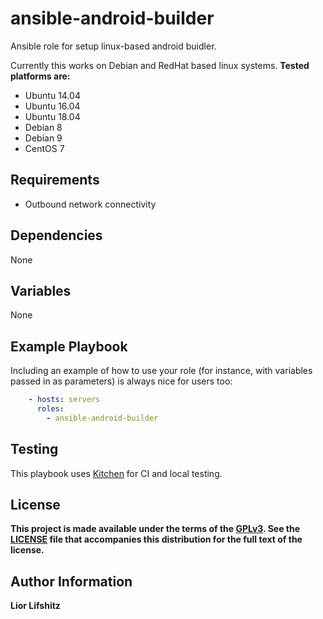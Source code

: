 
# ansible-android-builder

Ansible role for setup linux-based android buidler.

Currently this works on Debian and RedHat based linux systems.
**Tested platforms are:**

* Ubuntu 14.04
* Ubuntu 16.04
* Ubuntu 18.04
* Debian 8
* Debian 9
* CentOS 7


## Requirements

* Outbound network connectivity


## Dependencies

None


## Variables

None


## Example Playbook

Including an example of how to use your role (for instance, with variables passed in as parameters) is always nice for users too:
```yaml
    - hosts: servers
      roles:
        - ansible-android-builder
```

## Testing

This playbook uses [Kitchen][kitchenci] for CI and local testing.


## License

**This project is made available under the terms of the [GPLv3][gplv3]. See the [LICENSE][license] file that accompanies this distribution for the full text of the license.**



## Author Information

**Lior Lifshitz**


[kitchenci]: https://kitchen.ci
[gplv3]: https://www.gnu.org/licenses/gpl.html
[license]: https://github.com/liorlifshitz/ansible-linux-squid/blob/master/LICENSE


